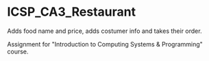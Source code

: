 # ICSP_CA3_Restaurant
Adds food name and price, adds costumer info and takes their order.

Assignment for "Introduction to Computing Systems & Programming" course.
